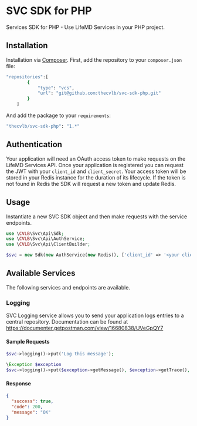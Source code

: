 # SVC SDK for PHP

Services SDK for PHP - Use LifeMD Services in your PHP project.

## Installation

Installation via [Composer](https://getcomposer.org/). First, add the repository to your `composer.json` file:

```bash
"repositories":[
        {
            "type": "vcs",
            "url": "git@github.com:thecvlb/svc-sdk-php.git"
        }
    ]
```

And add the package to your `requirements`:
```bash
"thecvlb/svc-sdk-php": "1.*"
```

## Authentication

Your application will need an OAuth access token to make requests on the LifeMD Services API. Once your application is registered you can request the JWT with your `client_id` and `client_secret`. Your access  token will be stored in your Redis instance for the duration of its lifecycle. If the token is not found in Redis the SDK will request a new token and update Redis.

## Usage

Instantiate a new SVC SDK object and then make requests with the service endpoints.

```php
use \CVLB\Svc\Api\Sdk;
use \CVLB\Svc\Api\AuthService;
use \CVLB\Svc\Api\ClientBuilder;

$svc = new Sdk(new AuthService(new Redis(), ['client_id' => '<your client_id>', 'client_secret' => '<your client_secret>']), new ClientBuilder());
```

## Available Services

The following services and endpoints are available.

### Logging

SVC Logging service allows you to send your application logs entries to a central repository. Documentation can be found at https://documenter.getpostman.com/view/16680838/UVeGpQY7

#### Sample Requests
```php
$svc->logging()->put('Log this message');

\Exception $exception
$svc->logging()->put($exception->getMessage(), $exception->getTrace(), $exception->getCode());
```
#### Response
```json
{
  "success": true,
  "code": 200,
  "message": "OK"
}
```